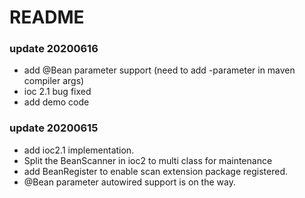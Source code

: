 # README
### update 20200616
- add @Bean parameter support (need to add -parameter in maven compiler args)
- ioc 2.1 bug fixed
- add demo code
### update 20200615

- add ioc2.1 implementation.
- Split the BeanScanner in ioc2 to multi class for maintenance
- add BeanRegister to enable scan extension package registered.
- @Bean parameter autowired support is on the way.
 